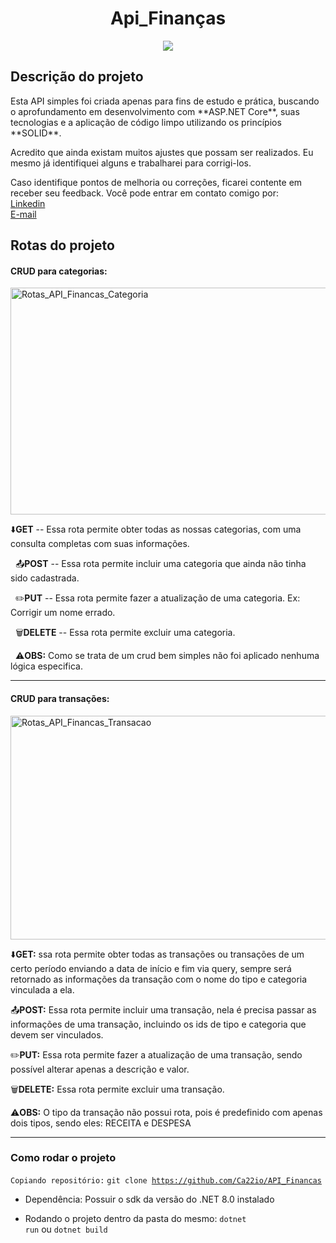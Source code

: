 <h1 align="center"><b>Api_Finanças</b></h1>

<p align="center">
<img loading="lazy" src="http://img.shields.io/static/v1?label=STATUS&message=EM%20DESENVOLVIMENTO&color=GREEN&style=for-the-badge"/>
</p>

<h2>Descrição do projeto</h2>
  Esta API simples foi criada apenas para fins de estudo e prática, buscando o aprofundamento em desenvolvimento com **ASP.NET Core**, suas tecnologias e a aplicação de código limpo utilizando os princípios **SOLID**.

Acredito que ainda existam muitos ajustes que possam ser realizados. Eu mesmo já identifiquei alguns e trabalharei para corrigi-los.

Caso identifique pontos de melhoria ou correções, ficarei contente em receber seu feedback. Você pode entrar em contato comigo por:<br>
  <a href="https://www.linkedin.com/in/cassio-bindaco" target="_blank" rel="noopener noreferrer">Linkedin</a> <br>
  <a href="mailto:bindaco77@gmail.com?subject=FeedBack%20de%20OAPI_Finanças" target="_blank" rel="noopener noreferrer">E-mail</a>

<h2>Rotas do projeto</h2>

<h4>CRUD para categorias:</h4>

<img width="1838" height="363" alt="Rotas_API_Financas_Categoria" src="https://github.com/user-attachments/assets/e6b2f303-8695-45e4-9078-8291068e423a" />

  ⬇️**GET** -- Essa rota permite obter todas as nossas categorias, com uma consulta completas com suas informações.

  📤**POST** -- Essa rota permite incluir uma categoria que ainda não tinha sido cadastrada.

  ✏️**PUT** -- Essa rota permite fazer a atualização de uma categoria. Ex: Corrigir um nome errado.

  🗑️**DELETE** -- Essa rota permite excluir uma categoria.

  ⚠️**OBS:** Como se trata de um crud bem simples não foi aplicado nenhuma lógica especifica.
  
<hr>

<h4>CRUD para transações:</h4>
<img width="1838" height="358" alt="Rotas_API_Financas_Transacao" src="https://github.com/user-attachments/assets/fb55e610-83ec-4788-8cc2-f3e80e34d8d5" />

⬇️**GET:** ssa rota permite obter todas as transações ou transações de um certo período enviando a data de início e fim via query, sempre será retornado as informações
da transação com o nome do tipo e categoria vinculada a ela.

📤**POST:** Essa rota permite incluir uma transação, nela é precisa passar as informações de uma transação, incluindo os ids de tipo e categoria que devem ser vinculados.

✏️**PUT:** Essa rota permite fazer a atualização de uma transação, sendo possível alterar apenas a descrição e valor.

🗑️**DELETE:** Essa rota permite excluir uma transação.

⚠️**OBS:** O tipo da transação não possui rota, pois é predefinido com apenas dois tipos, sendo eles: RECEITA e DESPESA

<hr>

<h3>Como rodar o projeto</h3>

`Copiando repositório:`
  <code>git clone https://github.com/Ca22io/API_Financas</code>
  
- Dependência:
  Possuir o sdk da versão do .NET 8.0 instalado
  
- Rodando o projeto dentro da pasta do mesmo:
  <code>dotnet run</code> ou <code>dotnet build</code>
